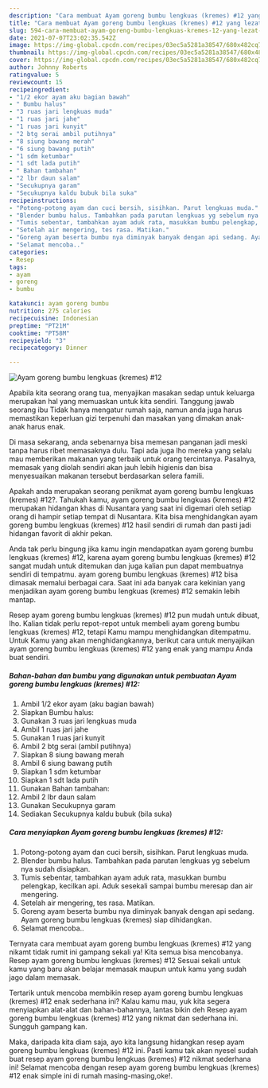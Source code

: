 ```yaml
---
description: "Cara membuat Ayam goreng bumbu lengkuas (kremes) #12 yang lezat dan Mudah Dibuat"
title: "Cara membuat Ayam goreng bumbu lengkuas (kremes) #12 yang lezat dan Mudah Dibuat"
slug: 594-cara-membuat-ayam-goreng-bumbu-lengkuas-kremes-12-yang-lezat-dan-mudah-dibuat
date: 2021-07-07T23:02:35.542Z
image: https://img-global.cpcdn.com/recipes/03ec5a5281a38547/680x482cq70/ayam-goreng-bumbu-lengkuas-kremes-12-foto-resep-utama.jpg
thumbnail: https://img-global.cpcdn.com/recipes/03ec5a5281a38547/680x482cq70/ayam-goreng-bumbu-lengkuas-kremes-12-foto-resep-utama.jpg
cover: https://img-global.cpcdn.com/recipes/03ec5a5281a38547/680x482cq70/ayam-goreng-bumbu-lengkuas-kremes-12-foto-resep-utama.jpg
author: Johnny Roberts
ratingvalue: 5
reviewcount: 15
recipeingredient:
- "1/2 ekor ayam aku bagian bawah"
- " Bumbu halus"
- "3 ruas jari lengkuas muda"
- "1 ruas jari jahe"
- "1 ruas jari kunyit"
- "2 btg serai ambil putihnya"
- "8 siung bawang merah"
- "6 siung bawang putih"
- "1 sdm ketumbar"
- "1 sdt lada putih"
- " Bahan tambahan"
- "2 lbr daun salam"
- "Secukupnya garam"
- "Secukupnya kaldu bubuk bila suka"
recipeinstructions:
- "Potong-potong ayam dan cuci bersih, sisihkan. Parut lengkuas muda."
- "Blender bumbu halus. Tambahkan pada parutan lengkuas yg sebelum nya sudah disiapkan."
- "Tumis sebentar, tambahkan ayam aduk rata, masukkan bumbu pelengkap, kecilkan api. Aduk sesekali sampai bumbu meresap dan air mengering."
- "Setelah air mengering, tes rasa. Matikan."
- "Goreng ayam beserta bumbu nya diminyak banyak dengan api sedang. Ayam goreng bumbu lengkuas (kremes) siap dihidangkan."
- "Selamat mencoba.."
categories:
- Resep
tags:
- ayam
- goreng
- bumbu

katakunci: ayam goreng bumbu 
nutrition: 275 calories
recipecuisine: Indonesian
preptime: "PT21M"
cooktime: "PT58M"
recipeyield: "3"
recipecategory: Dinner

---
```



![Ayam goreng bumbu lengkuas (kremes) #12](https://img-global.cpcdn.com/recipes/03ec5a5281a38547/680x482cq70/ayam-goreng-bumbu-lengkuas-kremes-12-foto-resep-utama.jpg)

Apabila kita seorang orang tua, menyajikan masakan sedap untuk keluarga merupakan hal yang memuaskan untuk kita sendiri. Tanggung jawab seorang ibu Tidak hanya mengatur rumah saja, namun anda juga harus memastikan keperluan gizi terpenuhi dan masakan yang dimakan anak-anak harus enak.

Di masa  sekarang, anda sebenarnya bisa memesan panganan jadi meski tanpa harus ribet memasaknya dulu. Tapi ada juga lho mereka yang selalu mau memberikan makanan yang terbaik untuk orang tercintanya. Pasalnya, memasak yang diolah sendiri akan jauh lebih higienis dan bisa menyesuaikan makanan tersebut berdasarkan selera famili. 



Apakah anda merupakan seorang penikmat ayam goreng bumbu lengkuas (kremes) #12?. Tahukah kamu, ayam goreng bumbu lengkuas (kremes) #12 merupakan hidangan khas di Nusantara yang saat ini digemari oleh setiap orang di hampir setiap tempat di Nusantara. Kita bisa menghidangkan ayam goreng bumbu lengkuas (kremes) #12 hasil sendiri di rumah dan pasti jadi hidangan favorit di akhir pekan.

Anda tak perlu bingung jika kamu ingin mendapatkan ayam goreng bumbu lengkuas (kremes) #12, karena ayam goreng bumbu lengkuas (kremes) #12 sangat mudah untuk ditemukan dan juga kalian pun dapat membuatnya sendiri di tempatmu. ayam goreng bumbu lengkuas (kremes) #12 bisa dimasak memalui berbagai cara. Saat ini ada banyak cara kekinian yang menjadikan ayam goreng bumbu lengkuas (kremes) #12 semakin lebih mantap.

Resep ayam goreng bumbu lengkuas (kremes) #12 pun mudah untuk dibuat, lho. Kalian tidak perlu repot-repot untuk membeli ayam goreng bumbu lengkuas (kremes) #12, tetapi Kamu mampu menghidangkan ditempatmu. Untuk Kamu yang akan menghidangkannya, berikut cara untuk menyajikan ayam goreng bumbu lengkuas (kremes) #12 yang enak yang mampu Anda buat sendiri.

<!--inarticleads1-->

##### Bahan-bahan dan bumbu yang digunakan untuk pembuatan Ayam goreng bumbu lengkuas (kremes) #12:

1. Ambil 1/2 ekor ayam (aku bagian bawah)
1. Siapkan  Bumbu halus:
1. Gunakan 3 ruas jari lengkuas muda
1. Ambil 1 ruas jari jahe
1. Gunakan 1 ruas jari kunyit
1. Ambil 2 btg serai (ambil putihnya)
1. Siapkan 8 siung bawang merah
1. Ambil 6 siung bawang putih
1. Siapkan 1 sdm ketumbar
1. Siapkan 1 sdt lada putih
1. Gunakan  Bahan tambahan:
1. Ambil 2 lbr daun salam
1. Gunakan Secukupnya garam
1. Sediakan Secukupnya kaldu bubuk (bila suka)




<!--inarticleads2-->

##### Cara menyiapkan Ayam goreng bumbu lengkuas (kremes) #12:

1. Potong-potong ayam dan cuci bersih, sisihkan. Parut lengkuas muda.
1. Blender bumbu halus. Tambahkan pada parutan lengkuas yg sebelum nya sudah disiapkan.
1. Tumis sebentar, tambahkan ayam aduk rata, masukkan bumbu pelengkap, kecilkan api. Aduk sesekali sampai bumbu meresap dan air mengering.
1. Setelah air mengering, tes rasa. Matikan.
1. Goreng ayam beserta bumbu nya diminyak banyak dengan api sedang. Ayam goreng bumbu lengkuas (kremes) siap dihidangkan.
1. Selamat mencoba..




Ternyata cara membuat ayam goreng bumbu lengkuas (kremes) #12 yang nikamt tidak rumit ini gampang sekali ya! Kita semua bisa mencobanya. Resep ayam goreng bumbu lengkuas (kremes) #12 Sesuai sekali untuk kamu yang baru akan belajar memasak maupun untuk kamu yang sudah jago dalam memasak.

Tertarik untuk mencoba membikin resep ayam goreng bumbu lengkuas (kremes) #12 enak sederhana ini? Kalau kamu mau, yuk kita segera menyiapkan alat-alat dan bahan-bahannya, lantas bikin deh Resep ayam goreng bumbu lengkuas (kremes) #12 yang nikmat dan sederhana ini. Sungguh gampang kan. 

Maka, daripada kita diam saja, ayo kita langsung hidangkan resep ayam goreng bumbu lengkuas (kremes) #12 ini. Pasti kamu tak akan nyesel sudah buat resep ayam goreng bumbu lengkuas (kremes) #12 nikmat sederhana ini! Selamat mencoba dengan resep ayam goreng bumbu lengkuas (kremes) #12 enak simple ini di rumah masing-masing,oke!.

